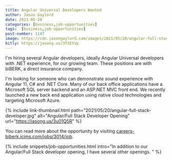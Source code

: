```yaml
---
title: Angular Universal Developers Wanted
author: Jason Gaylord
date: 2021-05-20
categories: [business,job-opportunities]
tags:  [business,job-opportunities]
post-number: 1147
image: https://cdn.jasongaylord.com/images/2021/05/20/angular-full-stack-developer.jpg
bitly: https://jasong.us/3f1EtVp
---
```


I'm hiring several Angular developers, ideally Angular Universal developers with .NET experience, for our growing team. These positions are with biBERK, a direct insurance company. 

I'm looking for someone who can demonstrate sound experience with Angular 11, C# and .NET Core. Many of our back office applications have a Microsoft SQL server backend and an ASP.NET MVC front end. We recently launched a new back end application using native cloud technologies and targeting Microsoft Azure. 

{% include link-thumbnail.html path="2021/05/20/angular-full-stack-developer.jpg" alt="Angular/Full Stack Developer Opening" url="https://jasong.us/3u01Q5R" %}

You can read more about the opportunity by visiting [careers-biberk.icims.com/jobs/3014/job](https://jasong.us/3u01Q5R).

{% include snippets/job-opportunities.html intro="In addition to our Angular/Full Stack developer opening, I have several other openings. " %}